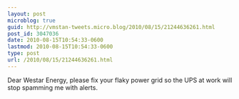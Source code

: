 ```yaml
---
layout: post
microblog: true
guid: http://vmstan-tweets.micro.blog/2010/08/15/21244636261.html
post_id: 3047036
date: 2010-08-15T10:54:33-0600
lastmod: 2010-08-15T10:54:33-0600
type: post
url: /2010/08/15/21244636261.html
---
```

Dear Westar Energy, please fix your flaky power grid so the UPS at work will stop spamming me with alerts.
